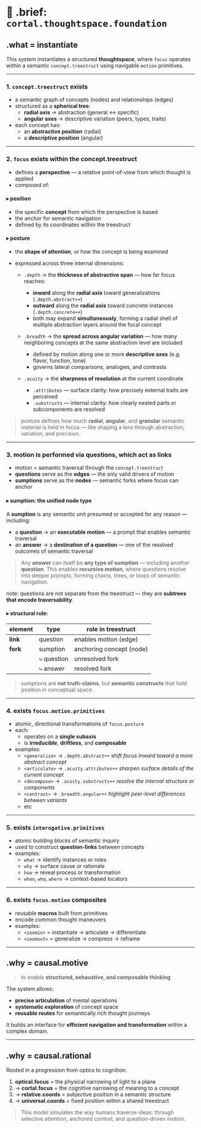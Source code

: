 # 🧠 .brief: `cortal.thoughtspace.foundation`

## .what = instantiate

This system instantiates a structured **thoughtspace**, where `focus` operates within a semantic `concept.treestruct` using navigable `motion` primitives.

---

### 1. `concept.treestruct` exists

- a semantic graph of concepts (nodes) and relationships (edges)
- structured as a **spherical tree**:
  - **radial axis** → abstraction (general ↔ specific)
  - **angular axes** → descriptive variation (peers, types, traits)
- each concept has:
  - an **abstractive position** (radial)
  - a **descriptive position** (angular)

---

### 2. `focus` exists within the concept.treestruct

- defines a **perspective** — a relative point-of-view from which thought is applied
- composed of:

#### ▸ **position**
- the specific **concept** from which the perspective is based
- the anchor for semantic navigation
- defined by its coordinates within the treestruct

#### ▸ **posture**
- the **shape of attention**, or how the concept is being examined
- expressed across three internal dimensions:

  - `.depth` → the **thickness of abstractive span** — how far focus reaches:
    - **inward** along the **radial axis** toward generalizations (`.depth.abstract++`)
    - **outward** along the **radial axis** toward concrete instances (`.depth.concrete++`)
    - both may expand **simultaneously**, forming a radial shell of multiple abstraction layers around the focal concept

  - `.breadth` → the **spread across angular variation** — how many neighboring concepts at the same abstraction level are included
    - defined by motion along one or more **descriptive axes** (e.g. flavor, function, tone)
    - governs lateral comparisons, analogies, and contrasts

  - `.acuity` → the **sharpness of resolution** at the current coordinate
    - `.attributes` — surface clarity: how precisely external traits are perceived
    - `.substructs` — internal clarity: how clearly nested parts or subcomponents are resolved

> posture defines how much **radial**, **angular**, and **granular** semantic material is held in focus —
> like shaping a lens through abstraction, variation, and precision.


---

### 3. motion is performed via **questions**, which act as **links**

- motion = semantic traversal through the `concept.treestruct`
- **questions** serve as the **edges** — the only valid drivers of motion
- **sumptions** serve as the **nodes** — semantic forks where focus can anchor

#### ▸ sumption: the unified node type

A **sumption** is any semantic unit presumed or accepted for any reason — including:

- a **question** → an **executable motion** — a prompt that enables semantic traversal
- an **answer** → a **destination of a question** — one of the resolved outcomes of semantic traversal

> Any **answer** can itself be **any type of sumption** — including another **question**.
> This enables **recursive motion**, where questions resolve into deeper prompts,
> forming chains, trees, or loops of semantic navigation.

note: questions are not separate from the treestruct — they are **subtrees that encode traversability**.


#### ▸ structural rule:

| element   | type         | role in treestruct             |
|-----------|--------------|-------------------------------|
| **link**  | question     | enables motion (edge)          |
| **fork**  | sumption     | anchoring concept (node)       |
|           | ⤷ question   | unresolved fork                |
|           | ⤷ answer     | resolved fork                  |

> sumptions are **not truth-claims**, but **semantic constructs** that hold position in conceptual space.

---

### 4. exists `focus.motion.primitives`

- atomic, directional transformations of `focus.posture`
- each:
  - operates on a **single subaxis**
  - is **irreducible**, **driftless**, and **composable**
- examples:
  - `<generalize>` → `.depth.abstract++`
    *shift focus inward toward a more abstract concept*
  - `<articulate>` → `.acuity.attributes++`
    *sharpen surface details of the current concept*
  - `<decompose>` → `.acuity.substructs++`
    *resolve the internal structure or components*
  - `<contrast>` → `.breadth.angular++`
    *highlight peer-level differences between variants*
  - etc


---

### 5. exists `interogative.primitives`

- atomic building blocks of semantic inquiry
- used to construct **question-links** between concepts
- examples:
  - `what` → identify instances or roles
  - `why` → surface cause or rationale
  - `how` → reveal process or transformation
  - `when`, `who`, `where` → context-based locators

---

### 6. exists `focus.motion` composites

- reusable **macros** built from primitives
- encode common thought maneuvers
- examples:
  - `<zoomin>` = instantiate → articulate → differentiate
  - `<zoomout>` = generalize → compress → reframe

---

## .why = causal.motive

> to enable **structured, exhaustive, and composable thinking**

The system allows:

- **precise articulation** of mental operations
- **systematic exploration** of concept space
- **reusable routes** for semantically rich thought journeys

It builds an interface for **efficient navigation and transformation** within a complex domain.

---

## .why = causal.rational

Rooted in a progression from optics to cognition:

1. **optical.focus** = the physical narrowing of light to a plane
2. → **cortal.focus** = the cognitive narrowing of meaning to a concept
3. → **relative.coords** = subjective position in a semantic structure
4. → **universal.coords** = fixed position within a shared treestruct

> This model simulates the way humans traverse ideas:
> through selective attention, anchored context, and question-driven motion.

